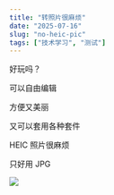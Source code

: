 ```yaml
---
title: "转照片很麻烦"
date: "2025-07-16"
slug: "no-heic-pic"
tags: ["技术学习", "测试"]
---
```

好玩吗？


可以自由编辑


方便又美丽


又可以套用各种套件


HEIC 照片很麻烦


只好用 JPG


![](https://prod-files-secure.s3.us-west-2.amazonaws.com/112d0858-5090-4d34-a606-b75eb8d65fd2/39f37d4e-f5dd-41a3-b36f-d5a0ee472000/b3d17f5a-b229-44e9-b092-8cacbac287cd.png?X-Amz-Algorithm=AWS4-HMAC-SHA256&X-Amz-Content-Sha256=UNSIGNED-PAYLOAD&X-Amz-Credential=ASIAZI2LB4662K4NVXLJ%2F20250724%2Fus-west-2%2Fs3%2Faws4_request&X-Amz-Date=20250724T122047Z&X-Amz-Expires=3600&X-Amz-Security-Token=IQoJb3JpZ2luX2VjEAQaCXVzLXdlc3QtMiJHMEUCIQDM%2FgBrYC9X3FipOVI3NYv%2F9OtSJFl5PkbJmOBAKZrpRQIgeX2JOc9HTERn5c3uUzFw%2F7OSC7l%2BMS9KK3a%2FwQ0tX9sq%2FwMILRAAGgw2Mzc0MjMxODM4MDUiDEpoUJnpAp2DxptiHCrcA7yaF02YwyRYNsKi6oGjfrfVGAw87qrpMlpe1jw2uuLc3sl485%2BVbn4C%2FaMQuemzULR1Ae%2F4h5Mai5aKcZXpbezr0y6y%2FKsw7hOpfRH4NdeTdWRsMuxaQG0zIGbaRzCieugEugmzBh4ZSMtPJYUIQ9YtdXXWy10e6XSmAC97C4dkMonqqehgctC0OrnKZ6QxLEaWdm56Gjj7bNElpiyVLWOB3XKu1SKpEJZ9gN8bhl6PDFXkhZWgMgBXm%2BLrTvABDdCejpJALWkLsn89chqTRLdcTYxL%2F1jYNtkF%2BWMMUggTzWqGoB%2BNUyJTNek08QgAJNMJNq%2Fq113YXuy67UKY250j7CugASHw2eN7JaRa7Y19yOwCSRRVhaSxntQfB3m8xy6m%2B4F94n3YFfOsqCcvCdWjuVeKYHGf%2Bx%2FuiPN3ehAzZfo9R%2BYoSDhnUlrDU%2BAlXucJN8N4bxceuY1aH%2BMyA85%2BeToIrA4AaQHCNTfO8dNaKIjKZzso19wxnI%2Fz%2FwO13mCo3pdvzsyt5bESc3t8autKUIGoxV3iP3AUX%2BZNLqSOvwVtAAzwLH5CQoVXxPbWeHmk4H41aQvqWrqpRcxTDp%2F7JC4wx%2FpjFwkTV4l%2F%2BKLXC4OvjZhC%2BNCrBPsEMIe%2FiMQGOqUBvqe6aijtiwwoVCo9m%2B9T4emLbfVhBbNixeCpRTt2zUITE8CHWloyLG0oKxwJaUV69YWSDuD2fao4zzrXE8TKNhNH8hslnkoaWZou8BiTjOP8rAUx%2BIRtmtRBDGBYdehc%2BEPsVt4UuhupzTMOodNX5di5qVRmYASFx09xDa%2Fkwa85oQ0Isif5D7aCY0a%2BgtoHaK4CyQtIvWioDr%2FRqOupmfzlhtm7&X-Amz-Signature=546900c078b3c02af2193881ec065c8ab6292aeef6ffe67590e4f6a7d26f521e&X-Amz-SignedHeaders=host&x-amz-checksum-mode=ENABLED&x-id=GetObject)

